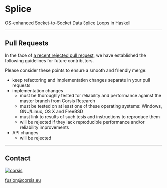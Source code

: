 # Splice

OS-enhanced Socket-to-Socket Data Splice Loops in Haskell

----

## Pull Requests

In the face of [a recent rejected pull request](https://github.com/corsis/splice/pull/1), we have established
the following guidelines for future contributors.

Please consider these points to ensure a smooth and friendly merge:

 - keep refactoring and implementation changes separate in your pull requests
 - implementation changes
   - must be thoroughly tested for reliability and performance against the master branch from Corsis Research
   - must be tested on at least one of these operating systems: Windows, GNU/Linux, OS X and FreeBSD
   - must link to results of such tests and instructions to reproduce them
   - will be rejected if they lack reproducible performance and/or reliability improvements
 - API changes
   - will be rejected

----

## Contact

[![corsis]](https://github.com/corsis/)

[fusion@corsis.eu](mailto:fusion@corsis.eu)

[corsis]: http://portfusion.sourceforge.net/i/l100.png "Corsis Research"